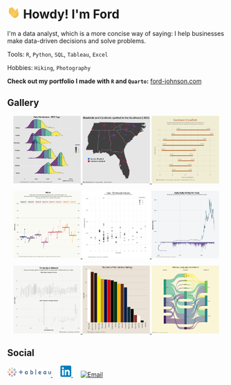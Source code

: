 #  <img src="https://raw.githubusercontent.com/ABSphreak/ABSphreak/master/gifs/Hi.gif" width="30px"> Howdy! I'm Ford

I'm a data analyst, which is a more concise way of saying: I help businesses make data-driven decisions and solve problems.

Tools: `R`, `Python`, `SQL`, `Tableau`, `Excel`

Hobbies: `Hiking`, `Photography`
<!--- WORK IN PROGRESS --->
**Check out my portfolio I made with `R` and `Quarto`:** [ford-johnson.com](https://ford-johnson.com/)
<!--- WORK IN PROGRESS --->
<!---**Also, check out my `tidytuesday` repo: [here](https://github.com/bradfordjohnson/tidytuesday)**--->

Gallery
---
<!--- SEND ALL LINKS TO REPOS --->
<p align= "center">
    <a href="https://github.com/bradfordjohnson/tidytuesday/blob/main/2023/week-1/rfid.R"> 
  <img src="images/data-viz/rfid-v1.png" width="31%" /> 
    </a>
   <a href="https://github.com/bradfordjohnson/tidytuesday/blob/main/2023/week-2/birds.R"> 
  <img src="images/data-viz/birds.png" width="31%" /> 
    </a>
   <a href="https://github.com/bradfordjohnson/tidytuesday/blob/main/2023/week-3/art-history.R"> 
  <img src="images/data-viz/art-history-v2.png" width="31%" />
    </a>
 </p>
 <p align= "center">
  <a href="https://github.com/bradfordjohnson/tidytuesday/blob/main/2023/week-4/alone.R"> 
  <img src="images/data-viz/alone.png" width="31%" />
    </a>
  <a href="https://github.com/bradfordjohnson/tidytuesday/blob/main/2023/week-5/cats.R"> 
  <img src="images/data-viz/cats.png" width="31%" />
    </a>
    <a href="https://github.com/bradfordjohnson/tidytuesday/blob/main/2023/week-6/stocks.R"> 
  <img src="images/data-viz/stocks-v2.png" width="31%" />
    </a>
 </p>
  <p align= "center">
   <a href="https://github.com/bradfordjohnson/tidytuesday/blob/main/2023/week-7/age-gaps.R"> 
  <img src="images/data-viz/age-gaps.png" width="31%" />
    </a>
    <a href="https://github.com/bradfordjohnson/tidytuesday/blob/main/2023/week-8/bob-ross.R"> 
  <img src="images/data-viz/bob-ross.png" width="31%" />
    </a>
   <a href="https://github.com/bradfordjohnson/tidytuesday/tree/main/2023/week-9"> 
  <img src="images/data-viz/african-languages.png" width="31%" /> 
    </a>
  </p>
  
 <!--- WORK IN PROGRESS --->
 Social
---
<span>
<a href="https://public.tableau.com/app/profile/bradfordjohnson">
<img src="images/svg/tableau-logo.svg" alt="Tableau" width="20%" />
  </a>
<!--- space --->
  &emsp;
<a href="https://www.linkedin.com/in/bradford-ford-johnson/">
<img src="images/svg/LinkedIn_icon.svg" alt="LinkedIn" width="5%">
  </a>
  <!--- space --->
  &emsp;
<a href="mailto:BradfordLJohnson@outlook.com">
<img src="images/svg/Microsoft_Office_Outlook_(2018–present).svg" alt="Email" width="5.5%">
  </a>
</span>

<!--- WORK IN PROGRESS --->
<!---📊 GitHub stats --->
<!--- --- --->
<!--- <p align= "center"> --->
 <!--- [![GitHub Streak](https://github-readme-streak-stats.herokuapp.com?user=bradfordjohnson&hide_border=true)](https://git.io/streak-stats) --->

 <!--- ![Metrics](/github-metrics.svg) --->
